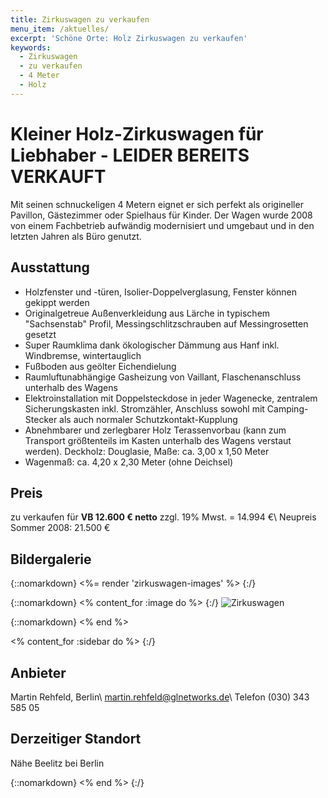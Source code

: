 ```yaml
---
title: Zirkuswagen zu verkaufen
menu_item: /aktuelles/
excerpt: 'Schöne Orte: Holz Zirkuswagen zu verkaufen'
keywords:
  - Zirkuswagen
  - zu verkaufen
  - 4 Meter
  - Holz
---
```


# Kleiner Holz-Zirkuswagen für Liebhaber - LEIDER BEREITS VERKAUFT

Mit seinen schnuckeligen 4 Metern eignet er sich perfekt als origineller Pavillon, Gästezimmer oder Spielhaus für Kinder. Der Wagen wurde 2008 von einem Fachbetrieb aufwändig modernisiert und umgebaut und in den letzten Jahren als Büro genutzt.

## Ausstattung

* Holzfenster und -türen, Isolier-Doppelverglasung, Fenster können gekippt werden
* Originalgetreue Außenverkleidung aus Lärche in typischem "Sachsenstab" Profil,
  Messingschlitzschrauben auf Messingrosetten gesetzt
* Super Raumklima dank ökologischer Dämmung aus Hanf inkl. Windbremse,
  wintertauglich
* Fußboden aus geölter Eichendielung
* Raumluftunabhängige Gasheizung von Vaillant, Flaschenanschluss unterhalb des Wagens
* Elektroinstallation mit Doppelsteckdose in jeder Wagenecke, zentralem
  Sicherungskasten inkl. Stromzähler, Anschluss sowohl mit Camping-Stecker als
  auch normaler Schutzkontakt-Kupplung
* Abnehmbarer und zerlegbarer Holz Terassenvorbau (kann zum Transport
  größtenteils im Kasten unterhalb des Wagens verstaut werden). Deckholz:
  Douglasie, Maße: ca. 3,00 x 1,50 Meter
* Wagenmaß: ca. 4,20 x 2,30 Meter (ohne Deichsel)

## Preis

zu verkaufen für **VB 12.600 € netto** zzgl. 19% Mwst. = 14.994 €\\
Neupreis Sommer 2008: 21.500 €

## Bildergalerie

{::nomarkdown}
<%= render 'zirkuswagen-images' %>
{:/}

{::nomarkdown}
<% content_for :image do %>
{:/}
![Zirkuswagen](/images/zirkuswagen.jpg)

{::nomarkdown}
<% end %>

<% content_for :sidebar do %>
{:/}

## Anbieter
Martin Rehfeld, Berlin\\
<martin.rehfeld@glnetworks.de>\\
Telefon (030) 343 585 05

## Derzeitiger Standort
Nähe Beelitz bei Berlin

{::nomarkdown}
<% end %>
{:/}
